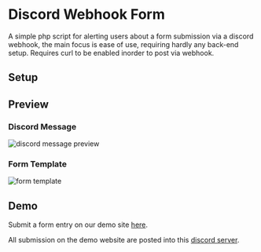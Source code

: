 # Discord Webhook Form
A simple php script for alerting users about a form submission via a discord webhook, the main focus is ease of use, requiring hardly any back-end setup.
Requires curl to be enabled inorder to post via webhook.

## Setup

## Preview
### Discord Message
![discord message preview](https://i.imgur.com/gHNTJaQ.png)

### Form Template
![form template](https://i.imgur.com/4wAuUku.png)
## Demo
Submit a form entry on our demo site [here](https://districtnine.host/dev/demos/discord-form).

All submission on the demo website are posted into this [discord server](https://discord.gg/wCy5Eht).
